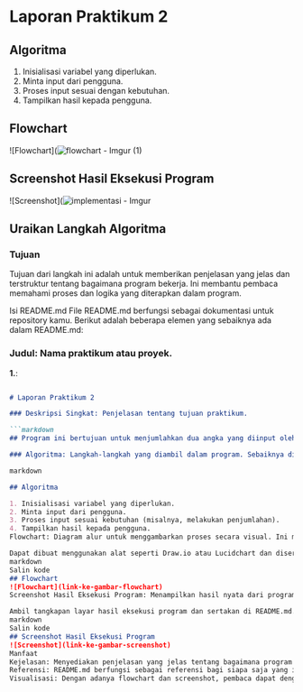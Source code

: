 # Laporan Praktikum 2

## Algoritma

1. Inisialisasi variabel yang diperlukan.
2. Minta input dari pengguna.
3. Proses input sesuai dengan kebutuhan.
4. Tampilkan hasil kepada pengguna.

## Flowchart

![Flowchart](![flowchart - Imgur (1)](https://github.com/user-attachments/assets/ea3a97fc-8e7d-4047-8ad4-ef7b1ba1ffcb)

## Screenshot Hasil Eksekusi Program

![Screenshot](![implementasi - Imgur]( https://github.com/user-attachments/assets/91908a70-b26e-488f-8757-7acd26a4f0f5)

## Uraikan Langkah Algoritma
### Tujuan
Tujuan dari langkah ini adalah untuk memberikan penjelasan yang jelas dan terstruktur tentang bagaimana program bekerja. Ini membantu pembaca memahami proses dan logika yang diterapkan dalam program.

Isi README.md
File README.md berfungsi sebagai dokumentasi untuk repository kamu. Berikut adalah beberapa elemen yang sebaiknya ada dalam README.md:

### Judul: Nama praktikum atau proyek.
**1.**:

   ```markdown

   # Laporan Praktikum 2

### Deskripsi Singkat: Penjelasan tentang tujuan praktikum.

   ```markdown
   ## Program ini bertujuan untuk menjumlahkan dua angka yang diinput oleh pengguna

### Algoritma: Langkah-langkah yang diambil dalam program. Sebaiknya ditulis secara terstruktur untuk menjelaskan alur kerja program.

markdown

## Algoritma

1. Inisialisasi variabel yang diperlukan.
2. Minta input dari pengguna.
3. Proses input sesuai kebutuhan (misalnya, melakukan penjumlahan).
4. Tampilkan hasil kepada pengguna.
Flowchart: Diagram alur untuk menggambarkan proses secara visual. Ini membantu dalam memahami alur logika program.

Dapat dibuat menggunakan alat seperti Draw.io atau Lucidchart dan disertakan di README.md dengan tautan atau gambar.
markdown
Salin kode
## Flowchart
![Flowchart](link-ke-gambar-flowchart)
Screenshot Hasil Eksekusi Program: Menampilkan hasil nyata dari program yang telah dijalankan.

Ambil tangkapan layar hasil eksekusi program dan sertakan di README.md.
markdown
Salin kode
## Screenshot Hasil Eksekusi Program
![Screenshot](link-ke-gambar-screenshot)
Manfaat
Kejelasan: Menyediakan penjelasan yang jelas tentang bagaimana program bekerja, memudahkan orang lain (atau diri sendiri di masa depan) untuk memahami dan mengembangkan lebih lanjut.
Referensi: README.md berfungsi sebagai referensi bagi siapa saja yang ingin mengetahui cara kerja program tanpa harus membaca seluruh kode.
Visualisasi: Dengan adanya flowchart dan screenshot, pembaca dapat dengan mudah memahami alur kerja program dan melihat hasilnya secara langsung.
